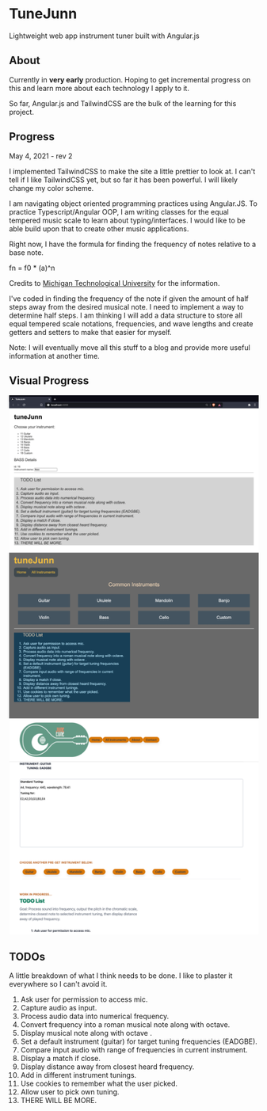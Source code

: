 # TuneJunn

Lightweight web app instrument tuner built with Angular.js

## About

Currently in **very early** production. Hoping to get incremental progress on this and learn more about each technology I apply to it.

So far, Angular.js and TailwindCSS are the bulk of the learning for this project.

## Progress

May 4, 2021 - rev 2

I implemented TailwindCSS to make the site a little prettier to look at. I can't tell if I like TailwindCSS yet, but so far it has been powerful. I will likely change my color scheme.

I am navigating object oriented programming practices using Angular.JS. To practice Typescript/Angular OOP, I am writing classes for the equal tempered music scale to learn about typing/interfaces. I would like to be able build upon that to create other music applications.

Right now, I have the formula for finding the frequency of notes relative to a base note. 

fn = f0 * (a)^n

Credits to [Michigan Technological University](https://pages.mtu.edu/~suits/NoteFreqCalcs.html) for the information. 

I've coded in finding the frequency of the note if given the amount of half steps away from the desired musical note. I need to implement a way to determine half steps. I am thinking I will add a data structure to store all equal tempered scale notations, frequencies, and wave lengths and create getters and setters to make that easier for myself. 

Note: I will eventually move all this stuff to a blog and provide more useful information at another time.


## Visual Progress

![Image of todoList](src/assets/tuneJunn_rev0.png)
![rev1](src/assets/tuneJunn_rev1.png)
![rev2](src/assets/tuneJunn_rev2.png)

## TODOs

A little breakdown of what I think needs to be done. I like to plaster it everywhere so I can't avoid it.

1. Ask user for permission to access mic.
2. Capture audio as input.
3. Process audio data into numerical frequency.
4. Convert frequency into a roman musical note along with octave.
5. Display musical note along with octave .
6. Set a default instrument (guitar) for target tuning frequencies (EADGBE).
7. Compare input audio with range of frequencies in current instrument.
8. Display a match if close.
9. Display distance away from closest heard frequency.
10. Add in different instrument tunings.
11. Use cookies to remember what the user picked.
12. Allow user to pick own tuning.
13. THERE WILL BE MORE.

